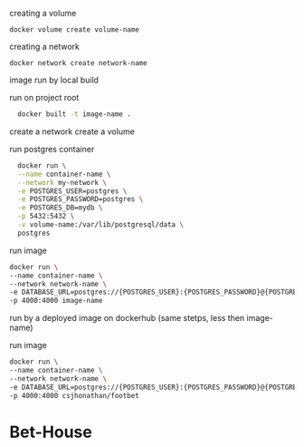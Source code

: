 creating a volume

```docker volume create volume-name ```

creating a network

```docker network create network-name```

image run by local build

run on project root

```bash
  docker built -t image-name .
```
create a network
create a volume

run postgres container

```bash
  docker run \
  --name container-name \
  --network my-network \
  -e POSTGRES_USER=postgres \
  -e POSTGRES_PASSWORD=postgres \
  -e POSTGRES_DB=mydb \
  -p 5432:5432 \
  -v volume-name:/var/lib/postgresql/data \
  postgres

```

run image

```bash
docker run \
--name container-name \
--network network-name \
-e DATABASE_URL=postgres://{POSTGRES_USER}:{POSTGRES_PASSWORD}@{POSTGRES_CONTAINER_NAME}:{POSTGRES_CONTAINER_PORT}/{POSTGRES_DB} \
-p 4000:4000 image-name

```

run by a deployed image on dockerhub
(same stetps, less then image-name)

run image

```bash
docker run \
--name container-name \
--network network-name \
-e DATABASE_URL=postgres://{POSTGRES_USER}:{POSTGRES_PASSWORD}@{POSTGRES_CONTAINER_NAME}:{POSTGRES_CONTAINER_PORT}/{POSTGRES_DB} \
-p 4000:4000 csjhonathan/footbet
```
# Bet-House

